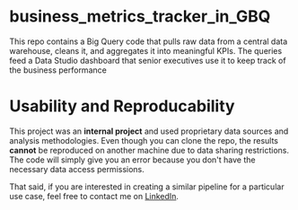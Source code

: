 # business_metrics_tracker_in_GBQ
This repo contains a Big Query code that pulls raw data from a central data warehouse, cleans it, and aggregates it into meaningful KPIs. The queries feed a Data Studio dashboard that senior executives use it to keep track of the business performance

# Usability and Reproducability
This project was an **internal project** and used proprietary data sources and analysis methodologies. Even though you can clone the repo, the results **cannot** 
be reproduced on another machine due to data sharing restrictions. The code will simply give you an error because you don't have the necessary data access permissions. 

That said, if you are interested in creating a similar pipeline for a particular use case, feel free to contact me on [LinkedIn](https://www.linkedin.com/in/omar-elmaria/).
